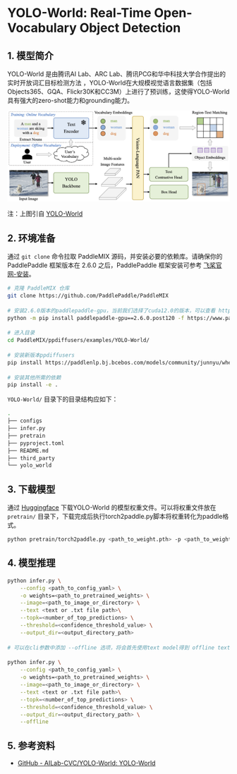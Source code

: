 # YOLO-World: Real-Time Open-Vocabulary Object Detection

## 1. 模型简介

YOLO-World 是由腾讯AI Lab、ARC Lab、腾讯PCG和华中科技大学合作提出的实时开放词汇目标检测方法
，YOLO-World在大规模视觉语言数据集（包括Objects365、GQA、Flickr30K和CC3M）上进行了预训练，这使得YOLO-World具有强大的zero-shot能力和grounding能力。

![](https://github.com/AILab-CVC/YOLO-World/blob/master/assets/yolo_arch.png)

注：上图引自 [YOLO-World](https://github.com/AILab-CVC/YOLO-World)

## 2. 环境准备

通过 `git clone` 命令拉取 PaddleMIX 源码，并安装必要的依赖库。请确保你的 PaddlePaddle 框架版本在 2.6.0 之后，PaddlePaddle 框架安装可参考 [飞桨官网-安装](https://www.paddlepaddle.org.cn/install/quick?docurl=/documentation/docs/zh/install/pip/linux-pip.html)。

```bash
# 克隆 PaddleMIX 仓库
git clone https://github.com/PaddlePaddle/PaddleMIX

# 安装2.6.0版本的paddlepaddle-gpu，当前我们选择了cuda12.0的版本，可以查看 https://www.paddlepaddle.org.cn/ 寻找自己适合的版本
python -m pip install paddlepaddle-gpu==2.6.0.post120 -f https://www.paddlepaddle.org.cn/whl/linux/mkl/avx/stable.html

# 进入目录
cd PaddleMIX/ppdiffusers/examples/YOLO-World/

# 安装新版本ppdiffusers
pip install https://paddlenlp.bj.bcebos.com/models/community/junnyu/wheels/ppdiffusers-0.24.0-py3-none-any.whl --user

# 安装其他所需的依赖
pip install -e .
```
`YOLO-World/` 目录下的目录结构应如下：

```bash
.
├── configs
├── infer.py
├── pretrain
├── pyproject.toml
├── README.md
├── third_party
└── yolo_world
```


## 3. 下载模型
通过 [Huggingface](https://huggingface.co/wondervictor/YOLO-World/) 下载YOLO-World 的模型权重文件。可以将权重文件放在 `pretrain/` 目录下，下载完成后执行torch2paddle.py脚本将权重转化为paddle格式。

```bash
python pretrain/torch2paddle.py <path_to_weight.pth> -p <path_to_weight.pdparams>
```

## 4. 模型推理

```bash
python infer.py \
    --config <path_to_config_yaml> \
    -o weights=<path_to_pretrained_weights> \
    --image=<path_to_image_or_directory> \
    --text <text or .txt file path>\
    --topk=<number_of_top_predictions> \
    --threshold=<confidence_threshold_value> \
    --output_dir=<output_directory_path>

# 可以在cli参数中添加 --offline 选项，将会首先使用text model得到 offline text feats，之后的推理中text model将不会被加载。如：

python infer.py \
    --config <path_to_config_yaml> \
    -o weights=<path_to_pretrained_weights> \
    --image=<path_to_image_or_directory> \
    --text <text or .txt file path>\
    --topk=<number_of_top_predictions> \
    --threshold=<confidence_threshold_value> \
    --output_dir=<output_directory_path> \
    --offline
```

## 5. 参考资料

- [GitHub - AILab-CVC/YOLO-World: YOLO-World](https://github.com/AILab-CVC/YOLO-World)
